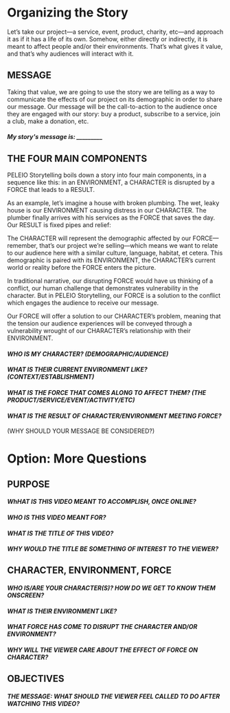 # Organizing the Story

Let’s take our project—a service, event, product, charity, etc—and approach it as if it has a life of its own. Somehow, either directly or indirectly, it is meant to affect people and/or their environments. That’s what gives it value, and that’s why audiences will interact with it.

## MESSAGE

Taking that value, we are going to use the story we are telling as a way to communicate the effects of our project on its demographic in order to share our message. Our message will be the call-to-action to the audience once they are engaged with our story: buy a product, subscribe to a service, join a club, make a donation, etc.

#### <em>My story's message is: _________</em>


## THE FOUR MAIN COMPONENTS
PELEIO Storytelling boils down a story into four main components, in a sequence like this: in an ENVIRONMENT, a CHARACTER is disrupted by a FORCE that leads to a RESULT.

As an example, let’s imagine a house with broken plumbing. The wet, leaky house is our ENVIRONMENT causing distress in our CHARACTER. The plumber finally arrives with his services as the FORCE that saves the day. Our RESULT is fixed pipes and relief:

The CHARACTER will represent the demographic affected by our FORCE—remember, that’s our project we’re selling—which means we want to relate to our audience here with a similar culture, language, habitat, et cetera. This demographic is paired with its ENVIRONMENT, the CHARACTER’s current world or reality before the FORCE enters the picture.

In traditional narrative, our disrupting FORCE would have us thinking of a conflict, our human challenge that demonstrates vulnerability in the character. But in PELEIO Storytelling, our FORCE is a solution to the conflict which engages the audience to receive our message.

Our FORCE will offer a solution to our CHARACTER’s problem, meaning that the tension our audience experiences will be conveyed through a vulnerability wrought of our CHARACTER’s relationship with their ENVIRONMENT.


#### <em>WHO IS MY CHARACTER? (DEMOGRAPHIC/AUDIENCE)</em>





#### <em>WHAT IS THEIR CURRENT ENVIRONMENT LIKE? (CONTEXT/ESTABLISHMENT)</em>





#### <em>WHAT IS THE FORCE THAT COMES ALONG TO AFFECT THEM? (THE PRODUCT/SERVICE/EVENT/ACTIVITY/ETC)</em>





#### <em>WHAT IS THE RESULT OF CHARACTER/ENVIRONMENT MEETING FORCE?</em>
(WHY SHOULD YOUR MESSAGE BE CONSIDERED?)

# Option: More Questions

## PURPOSE

#### <em>WhHAT IS THIS VIDEO MEANT TO ACCOMPLISH, ONCE ONLINE?</em>



#### <em>WHO IS THIS VIDEO MEANT FOR?</em>



#### <em>WHAT IS THE TITLE OF THIS VIDEO?</em>



#### <em>WHY WOULD THE TITLE BE SOMETHING OF INTEREST TO THE VIEWER?</em>


## CHARACTER, ENVIRONMENT, FORCE

#### <em>WHO IS/ARE YOUR CHARACTER(S)? HOW DO WE GET TO KNOW THEM ONSCREEN?</em>



#### <em>WHAT IS THEIR ENVIRONMENT LIKE?</em>



#### <em>WHAT FORCE HAS COME TO DISRUPT THE CHARACTER AND/OR ENVIRONMENT?</em>



#### <em>WHY WILL THE VIEWER CARE ABOUT THE EFFECT OF FORCE ON CHARACTER? </em>


## OBJECTIVES

#### <em>THE MESSAGE: WHAT SHOULD THE VIEWER FEEL CALLED TO DO AFTER WATCHING THIS VIDEO?</em>

